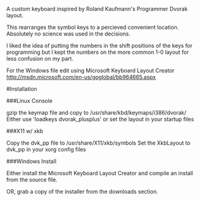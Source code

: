 A custom keyboard inspired by Roland Kaufmann's Programmer Dvorak layout.

This rearranges the symbol keys to a percieved convenient location. Absolutely no science was used in the decisions.

I liked the idea of putting the numbers in the shift positions of the keys for programming but I kept the numbers on
the more common 1-0 layout for less confusion on my part.

For the Windows file edit using Microsoft Keyboard Layout Creator http://msdn.microsoft.com/en-us/goglobal/bb964665.aspx

#Installation

###Linux Console

gzip the keymap file and copy to /usr/share/kbd/keymaps/i386/dvorak/
Either use 'loadkeys dvorak_plusplus' or set the layout in your startup files

###X11 w/ xkb

Copy the dvk_pp file to /usr/share/X11/xkb/symbols
Set the XkbLayout to dvk_pp in your xorg config files

###Windows Install

Either install the Microsoft Keyboard Layout Creator and compile an install from the source file.

OR, grab a copy of the installer from the downloads section.
